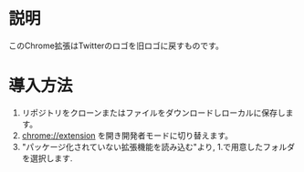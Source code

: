 # 説明
このChrome拡張はTwitterのロゴを旧ロゴに戻すものです。

# 導入方法
1. リポジトリをクローンまたはファイルをダウンロードしローカルに保存します。
2. <chrome://extension> を開き開発者モードに切り替えます。
3. "パッケージ化されていない拡張機能を読み込む"より, 1.で用意したフォルダを選択します.
